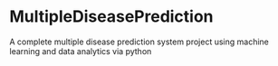 # MultipleDiseasePrediction
A complete multiple disease prediction system project using machine learning and  data analytics via python
